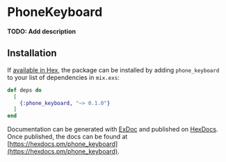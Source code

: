 # PhoneKeyboard

**TODO: Add description**

## Installation

If [available in Hex](https://hex.pm/docs/publish), the package can be installed
by adding `phone_keyboard` to your list of dependencies in `mix.exs`:

```elixir
def deps do
  [
    {:phone_keyboard, "~> 0.1.0"}
  ]
end
```

Documentation can be generated with [ExDoc](https://github.com/elixir-lang/ex_doc)
and published on [HexDocs](https://hexdocs.pm). Once published, the docs can
be found at [https://hexdocs.pm/phone_keyboard](https://hexdocs.pm/phone_keyboard).

